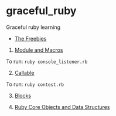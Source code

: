 # graceful_ruby
Graceful ruby learning

- [The Freebies](https://graceful.dev/courses/the-freebies/)

1. [Module and Macros](modules_and_macros/)

To run: `ruby console_listener.rb`

2. [Callable](callable/)

To run: `ruby contest.rb`

3. [Blocks](metaprogramming/blocks)

4. [Ruby Core Objects and Data Structures](core_objects/)